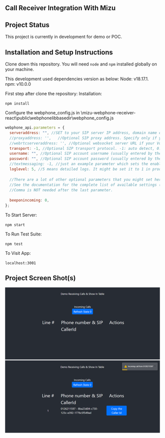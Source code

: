 ## Call Receiver Integration With Mizu

## Project Status

This project is currently in development for demo or POC.

## Installation and Setup Instructions

Clone down this repository. You will need `node` and `npm` installed globally on your machine.

This development used dependencies version as below:
Node: v18.17.1.
npm: v10.0.0

First step after clone the repository:
Installation:

`npm install`  

Configure the webphone_config.js in \mizu-webphone-receiver-react\public\webphonelibbasedir\webphone_config.js

```javascript
webphone_api.parameters = {
  serveraddress: "", //SET to your SIP server IP address, domain name or SRV DNS record (also set the :port if that is not the default 5060). Example: sip.myserveraddress.com:5070
  //proxyaddress: '',   //Optional SIP proxy address. Specify only if you must use an outbound SIP proxy which is different from the above serveraddress.
  //webrtcserveraddress: '', //Optional websocket server URL if your VoIP server has WebRTC support. Example: wss://domain:8089/ws
  transport: -1, //Optional SIP transport protocol. -1: auto detect, 0: UDP, 1: TCP, 2: TLS (usually doesn't have to be set)
  username: "", //Optional SIP account username (usually entered by the user, but for some special use cases or quick tests you might preset it here)
  password: "", //Optional SIP account password (usually entered by the user, but for some special use cases or quick tests you might preset it here)
  //textmessaging: -1, //just an example parameter which sets the enable/disable chat/sms parameter to its default value
  loglevel: 5, //5 means detailed logs. It might be set it to 1 in production. The logs can be viewed in the browser console.

  //There are a lot of other optional parameters that you might set here (or pass via URL or via the API at runtime if their value is not static).
  //See the documentation for the complete list of available settings ("Parameters" chapter) and insert any other parameters here if needed.
  //Comma is NOT needed after the last parameter.

  beeponincoming: 0,
};
```

To Start Server:

`npm start`  

To Run Test Suite:  

`npm test`

To Visit App:

`localhost:3001`

## Project Screen Shot(s)

![Homepage](https://github.com/mohdiqbalradzuan/mizu-webphone-receiver-react/blob/main/screenshots/Screenshot%202023-09-06%20160923.png?raw=true)
![Homepage with incoming calls](https://github.com/mohdiqbalradzuan/mizu-webphone-receiver-react/blob/main/screenshots/Screenshot%202023-09-06%20161653.png?raw=true)